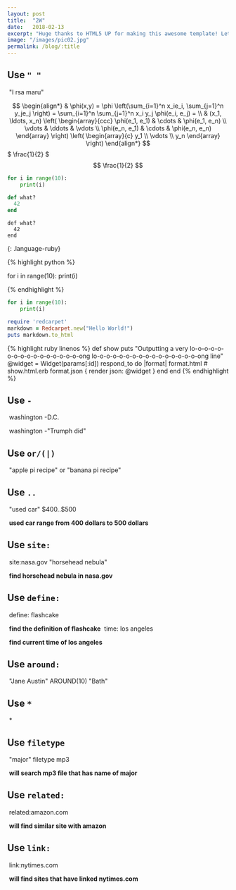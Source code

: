 ```yaml
---
layout: post
title:  "2W"
date:   2018-02-13
excerpt: "Huge thanks to HTML5 UP for making this awesome template! Let's see what it can do"
image: "/images/pic02.jpg"
permalink: /blog/:title
---
```

## **Use** `" "`
​	"I rsa maru"

$$
\begin{align*}
  & \phi(x,y) = \phi \left(\sum_{i=1}^n x_ie_i, \sum_{j=1}^n y_je_j \right)
  = \sum_{i=1}^n \sum_{j=1}^n x_i y_j \phi(e_i, e_j) = \\
  & (x_1, \ldots, x_n) \left( \begin{array}{ccc}
      \phi(e_1, e_1) & \cdots & \phi(e_1, e_n) \\
      \vdots & \ddots & \vdots \\
      \phi(e_n, e_1) & \cdots & \phi(e_n, e_n)
    \end{array} \right)
  \left( \begin{array}{c}
      y_1 \\
      \vdots \\
      y_n
    \end{array} \right)
\end{align*}
$$
$ \frac{1}{2} $
$$ \frac{1}{2} $$


~~~ python
for i in range(10):
    print(i)

~~~
~~~ ruby
def what?
  42
end
~~~

~~~
def what?
  42
end
~~~
{: .language-ruby}


{% highlight python %}

for i in range(10):
    print(i)

{% endhighlight %}

```python
for i in range(10):
    print(i)
```

```ruby
require 'redcarpet'
markdown = Redcarpet.new("Hello World!")
puts markdown.to_html
```

{% highlight ruby linenos %}
def show
  puts "Outputting a very lo-o-o-o-o-o-o-o-o-o-o-o-o-o-o-o-ong lo-o-o-o-o-o-o-o-o-o-o-o-o-o-o-o-ong line"
  @widget = Widget(params[:id])
  respond_to do |format|
    format.html # show.html.erb
    format.json { render json: @widget }
  end
end
{% endhighlight %}
<script>
  $("script[type='math/tex']").replaceWith(function() {
      var tex = $(this).text();
      return katex.renderToString(tex, {displayMode: false});
  });

  $("script[type='math/tex; mode=display']").replaceWith(function() {
      var tex = $(this).html();
      return katex.renderToString(tex.replace(/%.*/g, ''), {displayMode: true});
  });
</script>
## Use `-`
​	washington -D.C.

​	washington -"Trumph did"
## Use `or/(|)`
​	"apple pi recipe" or "banana pi recipe"
## Use `..`
​	"used car" \$400..\$500

​	**used car range from 400 dollars to 500 dollars**
## Use `site:`
​	site:nasa.gov "horsehead nebula"

​	**find horsehead nebula in nasa.gov**
## Use `define:`
​	define: flashcake

​	**find the definition of flashcake**
​	time: los angeles

​	**find current time of los angeles**
## Use `around:`
​	"Jane Austin" AROUND(10) "Bath"
## Use `*`
​	*
## Use `filetype`
​	"major" filetype mp3

​	**will search mp3 file that has name of major**
## Use `related:`
​	related:amazon.com

​	**will find similar site with amazon**
## Use `link:`
​	link:nytimes.com

​	**will find sites that have linked nytimes.com**


